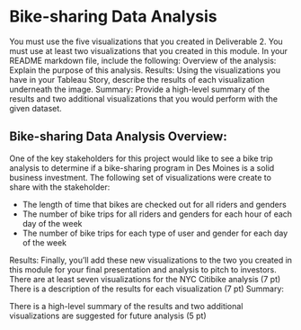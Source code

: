 # **Bike-sharing Data Analysis**

You must use the five visualizations that you created in Deliverable 2.
You must use at least two visualizations that you created in this module.
In your README markdown file, include the following:
Overview of the analysis: Explain the purpose of this analysis.
Results: Using the visualizations you have in your Tableau Story, describe the results of each visualization underneath the image.
Summary: Provide a high-level summary of the results and two additional visualizations that you would perform with the given dataset.

## **Bike-sharing Data Analysis Overview:**

One of the key stakeholders for this project would like to see a bike trip analysis to determine if a bike-sharing program in Des Moines is a solid business investment. The following set of visualizations were create to share with the stakeholder:

  - The length of time that bikes are checked out for all riders and genders
  - The number of bike trips for all riders and genders for each hour of each day of the week
  - The number of bike trips for each type of user and gender for each day of the week



Results:
Finally, you’ll add these new visualizations to the two you created in this module for your final presentation and analysis to pitch to investors.
There are at least seven visualizations for the NYC Citibike analysis (7 pt)
There is a description of the results for each visualization (7 pt)
Summary:

There is a high-level summary of the results and two additional visualizations are suggested for future analysis (5 pt)
